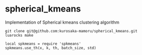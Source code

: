 # spherical_kmeans

Implementation of Spherical kmeans clustering algorithm

```
git clone git@github.com:kurosaka-mamoru/spherical_kmeans.git
luarocks make
```

```
local spkmeans = require 'spkmeans'
spkmeans.use_th(x, k, th, batch_size, std)
```
